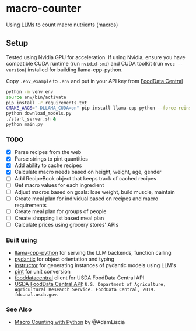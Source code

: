 # macro-counter
Using LLMs to count macro nutrients (macros)


## Setup

Tested using Nvidia GPU for acceleration. If using Nvidia, ensure you have compatible CUDA runtime (run `nvidid-smi`) and CUDA toolkit (run `nvcc --version`) installed for building llama-cpp-python.

Copy `.env_example` to `.env` and put in your API key from [FoodData Central](https://fdc.nal.usda.gov/api-key-signup.html)

```sh
python -m venv env
source env/bin/activate
pip install -r requirements.txt
CMAKE_ARGS="-DLLAMA_CUDA=on" pip install llama-cpp-python --force-reinstall --no-cache-dir
python download_models.py
./start_server.sh &
python main.py
```

### TODO

- [x] Parse recipes from the web
- [x] Parse strings to pint quantities
- [x] Add ability to cache recipes
- [x] Calculate macro needs based on height, weight, age, gender
- [ ] Add RecipeBook object that keeps track of cached recipes
- [ ] Get macro values for each ingredient
- [ ] Adjust macros based on goals: lose weight, build muscle, maintain
- [ ] Create meal plan for individual based on recipes and macro requirements
- [ ] Create meal plan for groups of people
- [ ] Create shopping list based meal plan
- [ ] Calculate prices using grocery stores' APIs 

### Built using
- [llama-cpp-python](https://github.com/abetlen/llama-cpp-python/tree/main) for serving the LLM backends, function calling
- [pydantic](https://docs.pydantic.dev/latest/) for object orientation and typing
- [instructor](https://jxnl.github.io/instructor/) for generating instances of pydantic models using LLM's
- [pint](https://pint.readthedocs.io/en/stable/) for unit conversion
- [fooddatacentral](https://pypi.org/project/fooddatacentral/) client for USDA FoodData Central API
- [USDA FoodData Central API](https://fdc.nal.usda.gov/api-guide.html): `U.S. Department of Agriculture, Agricultural Research Service. FoodData Central, 2019. fdc.nal.usda.gov.`

### See Also

- [Macro Counting with Python](https://medium.com/@adamliscia/macro-counting-with-python-10182147278) by @AdamLiscia